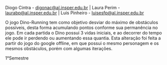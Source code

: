 Diogo Cintra - digonac@al.insper.edu.br |
Laura Perim - laurabp@al.insper.edu.br |
Luis Pinheiro - luisesfp@al.insper.edu.br

  O jogo Dino-Running tem como objetivo desviar do máximo de obstáculos possíveis, desta forma acumulando pontos conforme sua permanência no jogo. Em cada partida o Dino possui 3 vidas iniciais, e ao decorrer do tempo ele pode ir perdendo ou aumentando essa quantia. Esta alteração foi feita a partir do jogo do google offline, em que possui o mesmo personagem e os mesmos obstáculos, porém com algumas iterações.

1°Semestre
  

